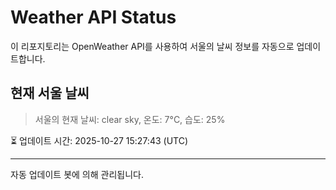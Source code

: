 
# Weather API Status

이 리포지토리는 OpenWeather API를 사용하여 서울의 날씨 정보를 자동으로 업데이트합니다.

## 현재 서울 날씨
> 서울의 현재 날씨: clear sky, 온도: 7°C, 습도: 25%

⏳ 업데이트 시간: 2025-10-27 15:27:43 (UTC)

---
자동 업데이트 봇에 의해 관리됩니다.
